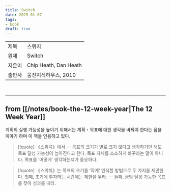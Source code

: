```yaml
---
title: Switch
date: 2025-01-07
tags:
- book
draft: true
---
```


| | |
| --- | --- |
| 제목 | 스위치 |
| 원제 | Switch |
| 지은이 | Chip Heath, Dan Heath |
| 출판사 | 웅진지식하우스, 2010 |

<!--
- 부제는 ‘손쉽게 극적인 변화를 이끌어내는 행동설계의 힘’.

<BR />

[[/notes/book-rating|점수]]는 -점. 


---
## 밑줄 긋기
> [!quote] 

> [!quote] 

> [!quote] 
-->

<BR />

---
## from [[/notes/book-the-12-week-year|The 12 Week Year]]
계획의 실행 가능성을 높이기 위해서는 계획・목표에 대한 생각을 바꿔야 한다는 점을 이야기 하며 이 책을 인용하고 있다.

> [!quote] 
> 《스위치》에서 $\cdots$ 목표의 크기가 별로 크지 않다고 생각하기만 해도 목표 달성 가능성이 높아진다고 한다. 목표 자체를 소소하게 바꾸라는 말이 아니다. 목표를 ‘어떻게’ 생각하는지가 중요하다.

> [!quote]
> 《스위치》는 목표의 크기를 ‘작게’ 인식할 방법으로 두 가지를 제안한다. 첫째, 초기에 투자하는 시간에는 제한을 두라. $\cdots$ 둘째, 금방 달성 가능한 목표를 찾아 성과를 내라.